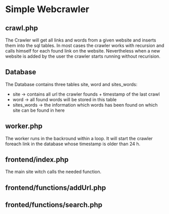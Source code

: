 # Simple Webcrawler

## crawl.php
The Crawler will get all links and words from a given website and inserts them into the sql tables. 
In most cases the crawler works with recursion and calls himself for each found link on the website.
Nevertheless when a new website is added by the user the crawler starts running without recurision.

## Database
The Database contains three tables site, word and sites_words:
* site -> contains all url the crawler founds + timestamp of the last crawl
* word -> all found words will be stored in this table
* sites_words -> the information which words has been found on which site can be found in here

## worker.php
The worker runs in the backround within a loop. It will start the crawler foreach link in the database whose timestamp is older than 24 h.

## frontend/index.php
The main site witch calls the needed function.

## frontend/functions/addUrl.php

## fronted/functions/search.php
